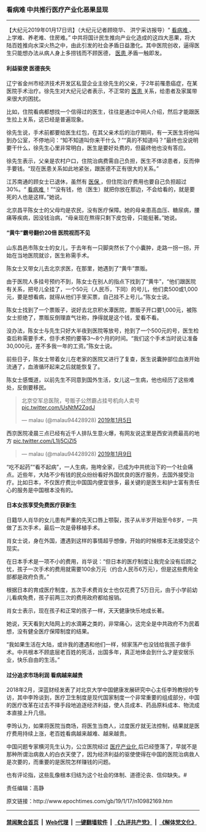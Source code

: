 ### 看病难 中共推行医疗产业化恶果显现
------------------------

<p>
 【大纪元2019年01月17日讯】（大纪元记者顾晓华、 洪宁采访报导）“
 <a href="http://www.epochtimes.com/gb/tag/%E7%9C%8B%E7%97%85%E9%9A%BE.html">
  看病难
 </a>
 、上学难、养老难、住房难。” 中共将国计民生推向产业化造成的这四大恶果，将大陆百姓推向水深火热之中，由此引发的社会矛盾日益激化。其中医院创收，逼得医生只能想办法从病人身上多捞钱而不顾医德，
 <a href="http://www.epochtimes.com/gb/tag/%E5%8C%BB%E6%82%A3.html">
  医患
 </a>
 矛盾一触即发。
</p>
<h4>
 利益驱使 医德丧失
</h4>
<p>
 辽宁省金州市经济技术开发区私营企业主徐先生的父亲，于2年前罹患癌症，在某医院手术治疗。徐先生对大纪元记者表示，不正常的
 <a href="http://www.epochtimes.com/gb/tag/%E5%8C%BB%E6%82%A3.html">
  医患
 </a>
 关系，给患者及家属带来很大的困扰。
</p>
<p>
 比如，住院看病都想找一个信得过的医生，往往是通过中间人介绍，然后才能跟医生拉上关系，这已经是普遍现象。
</p>
<p>
 徐先生说，手术前都要给医生红包，在其父亲术后的治疗期间，有一天医生将他叫到办公室，不停地问：“知不知道叫你来干什么？”“真的不知道吗？”最终也没说明要干什么，徐先生心里非常明白，医生是要好处费的，但最终他也没有答应。
</p>
<p>
 徐先生表示，父亲是农村户口，住院治病费需自己负担，医生不体谅患者，反而伸手要钱。“现在医患关系如此地紧张，跟医德不正有很大的关系。”
</p>
<p>
 江苏南通的顾女士已退休，虽然有
 <a href="http://www.epochtimes.com/gb/tag/%E5%8C%BB%E4%BF%9D.html">
  医保
 </a>
 ，但住院治疗费用也要自己负担超过30%。“
 <a href="http://www.epochtimes.com/gb/tag/%E7%9C%8B%E7%97%85%E9%9A%BE.html">
  看病难
 </a>
 ！”“没有钱，他（医生）就把你放在那边，不会给看的，就是要死的人也是这样。”她说。
</p>
<p>
 北京昌平陈女士的父母均是农民，没有医疗保障。她的母亲患高血压、糖尿病，腰痛等疾病，因没钱治病，“母亲现在熬得只剩下皮包骨，只能挺著。”她说。
</p>
<h4>
 “黄牛”霸号翻价20倍 医院视而不见
</h4>
<p>
 山东昌邑市陈女士的女儿，于去年有一只脚突然长了个小囊肿，走路一拐一拐，开始在当地医院就诊，医生称需手术。
</p>
<p>
 陈女士又带女儿去北京求医，在那里，她遇到了“黄牛”票贩。
</p>
<p>
 由于医院人多挂号预约不到，陈女士在别人的指点下找到了“黄牛”，“他们跟医院有关系，把号儿全挂了，一个50元（人民币，下同）的号儿，他们卖500或1,000元，要是想看病，就得从他们手里买票，自己挂不上号儿。”陈女士说。
</p>
<p>
 陈女士找到了一个票贩子，说好去北京积水潭医院，票贩子开口要1,000元，被陈女士拒绝了，票贩反倒理直气壮称，挣得就是这个钱，爱看不看。
</p>
<p>
 没办法，陈女士与先生只好大半夜到医院等放号，抢到了一个500元的号，医生检查后称需要手术，但手术预约要等3～8个月的时间。“我们这个手术当时说让准备30,000元，差不多我一年的工资。”陈女士说。
</p>
<p>
 前些日子，陈女士带着女儿在老家的医院又进行了复查，医生说囊肿部位血液开始流通了，血液循环起来之后就能恢复了。
</p>
<p>
 陈女士感慨道，以前先生不同意到国外生活，女儿这一生病，他也经历了这些难处，反倒要移民。
</p>
<blockquote class="twitter-tweet" data-lang="zh-tw">
 <p dir="ltr" lang="zh">
  北京空军总医院，号贩子公然霸占挂号机向人卖号
  <a href="https://t.co/UsNtM2ZqdJ">
   pic.twitter.com/UsNtM2ZqdJ
  </a>
 </p>
 <p>
  — malau (@malau94428928)
  <a href="https://twitter.com/malau94428928/status/1081497826335444992?ref_src=twsrc%5Etfw">
   2019年1月5日
  </a>
 </p>
</blockquote>
<p>
</p>
<p>
 西京医院凌晨三点已经有近千人排队生意火爆，有网友说这里是西安消费最高的地方
 <a href="https://t.co/L1Ij5CjZl5">
  pic.twitter.com/L1Ij5CjZl5
 </a>
</p>
<blockquote class="twitter-tweet" data-lang="zh-tw">
 <p>
  — malau (@malau94428928)
  <a href="https://twitter.com/malau94428928/status/1082869227990614016?ref_src=twsrc%5Etfw">
   2019年1月9日
  </a>
 </p>
</blockquote>
<p>
 <p>
  “吃不起药”“看不起病”，一人生病，拖垮全家，已成为中共统治下的一个社会痛点。近些年，大陆不少有钱的民众纷纷看好外国优良的医疗服务，去国外接受治疗。比如日本，不仅医疗费比中国国内便宜很多，最关键的是医生和护士富有责任心的服务是中国根本没有的。
 </p>
 <h4>
  日本女孩享受免费医疗获新生
 </h4>
 <p>
  日籍华人肖华的女儿患有严重的先天口唇上颚裂，孩子从半岁开始至今8岁，一共做了五次手术，最后一次是骨移植手术。
 </p>
 <p>
  肖女士说，身在外国，遭遇到这样的事情超乎想像，开始的时候根本无法接受这个现实。
 </p>
 <p>
  在日本手术是一项不小的费用，肖华说：“但日本的医疗制度让我完全没有后顾之忧，孩子一次手术的费用就需要100余万元（约合人民币6万元），但是这些费用全部都是政府负责。”
 </p>
 <p>
  根据日本的育成医疗制度，五次手术费肖女士也仅花费了5万日元，由于小学前幼儿看病免费，孩子前两三次的费用政府都给报销。
 </p>
 <p>
  肖女士表示，现在孩子和正常的孩子一样，天天健康快乐地成长著。
 </p>
 <p>
  她说，天天看到大陆网上的水滴筹之类的，非常痛心，这完全是中共政府不为民着想，没有健全医疗保障制度的结果。
 </p>
 <p>
  “我如果生活在大陆，或许我的遭遇和他们一样，倾家荡产也没钱给我孩子做手术。中共根本不顾底层老百姓的死活，出国多年，真正地体会到什么才是安居乐业，快乐自由的生活。”
 </p>
 <h4>
  过分追求市场利润 看病越来越贵
 </h4>
 <p>
  2018年2月，深蓝财经发表了对北京大学中国健康发展研究中心主任李玲教授的专访，其中李玲谈到，医疗卫生制度是现代国家制度一个非常重要的组成部分，中国的医疗改革在过去不择手段地追逐经济利益，使人员成本、药品原料成本、物流成本直接上升几倍。
 </p>
 <p>
  李玲认为，如果将医院当商场，将医生当商人，过度医疗就无法控制，结果就是医疗费用持续上涨，老百姓看病越来越难、越来越贵。
 </p>
 <p>
  中国问题专家横河先生认为，公立医院经过
  <a href="http://www.epochtimes.com/gb/tag/%E5%8C%BB%E7%96%97%E4%BA%A7%E4%B8%9A%E5%8C%96.html">
   医疗产业化
  </a>
  后已经堕落了，早就不是那种所谓治病救人的白衣天使了，因为经济利益的驱使使得在中国的医院治病救人是次要的，而重要的是医院怎样赚钱的问题。
 </p>
 <p>
  也有评论指，这些乱像根本归结为这个社会的体制、道德沦丧、信仰缺失。#
 </p>
 <p>
  责任编辑：高静
 </p>
 <p>
 </p>
</p>
原文链接：http://www.epochtimes.com/gb/19/1/17/n10982169.htm


------------------------
#### [禁闻聚合首页](https://github.com/gfw-breaker/banned-news/blob/master/README.md) &nbsp;|&nbsp; [Web代理](https://github.com/gfw-breaker/open-proxy/blob/master/README.md) &nbsp;|&nbsp; [一键翻墙软件](https://github.com/gfw-breaker/nogfw/blob/master/README.md) &nbsp;|&nbsp; [《九评共产党》](https://github.com/gfw-breaker/9ping.md/blob/master/README.md#九评之一评共产党是什么) &nbsp;|&nbsp; [《解体党文化》](https://github.com/gfw-breaker/jtdwh.md/blob/master/README.md#绪论)